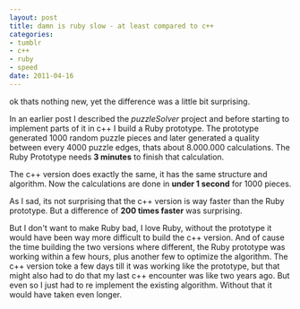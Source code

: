 ```yaml
--- 
layout: post
title: damn is ruby slow - at least compared to c++
categories: 
- tumblr
- c++
- ruby
- speed
date: 2011-04-16
---
```

ok thats nothing new, yet the difference was a little bit surprising.

In an earlier post I described the _puzzleSolver_ project and before starting
to implement parts of it in c++ I build a Ruby prototype. The prototype
generated 1000 random puzzle pieces and later generated a quality between
every 4000 puzzle edges, thats about 8.000.000 calculations. The Ruby
Prototype needs **3 minutes** to finish that calculation.

<!-- more -->

The c++ version does exactly the same, it has the same structure and
algorithm. Now the calculations are done in **under 1 second** for 1000
pieces.

As I sad, its not surprising that the c++ version is way faster than the Ruby
prototype. But a difference of **200 times faster** was surprising.

But I don't want to make Ruby bad, I love Ruby, without the prototype it would
have been way more difficult to build the c++ version. And of cause the time
building the two versions where different, the Ruby prototype was working
within a few hours, plus another few to optimize the algorithm. The c++
version toke a few days till it was working like the prototype, but that might
also had to do that my last c++ encounter was like two years ago. But even so
I just had to re implement the existing algorithm. Without that it would have
taken even longer.

